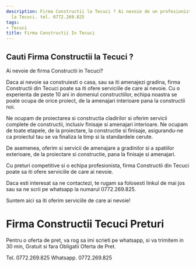 ```yaml
---
description: Firma Constructii la Tecuci ? Ai nevoie de un profesionist in Firma Constructii
  la Tecuci. tel. 0772.269.825
tags:
- Tecuci
title: Firma Constructii In Tecuci
---
```



## Cauti Firma Constructii la Tecuci ?

Ai nevoie de firma Constructii in Tecuci?

Daca ai nevoie sa construiesti o casa, sau sa iti amenajezi gradina, firma Constructii din Tecuci poate sa iti ofere serviciile de care ai nevoie. Cu o experienta de peste 10 ani in domeniul constructiilor, echipa noastra se poate ocupa de orice proiect, de la amenajari interioare pana la constructii noi.

Ne ocupam de proiectarea si constructia cladirilor si oferim servicii complete de constructii, inclusiv finisaje si amenajari interioare. Ne ocupam de toate etapele, de la proiectare, la constructie si finisaje, asigurandu-ne ca proiectul tau se va finaliza la timp si la standardele cerute.

De asemenea, oferim si servicii de amenajare a gradinilor si a spatiilor exterioare, de la proiectare si constructie, pana la finisaje si amenajari.

Cu preturi competitive si o echipa profesionista, firma Constructii din Tecuci poate sa iti ofere serviciile de care ai nevoie.

Daca esti interesat sa ne contactezi, te rugam sa folosesti linkul de mai jos sau sa ne scrii pe whatsapp la numarul 0772.269.825.

Suntem aici sa iti oferim serviciile de care ai nevoie!

# Firma Constructii Tecuci Preturi
Pentru o oferta de pret, va rog sa imi scrieti pe whatsapp, si va trimitem in 30 min, Gratuit si fara Obligatii Oferta de Pret.

Tel. 0772.269.825
Whatsapp. 0772.269.825